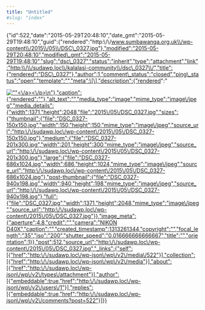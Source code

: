 ```yaml
---
title: "Untitled"
#slug: "index"
---
```


{"id":522,"date":"2015-05-29T20:48:10","date\_gmt":"2015-05-29T19:48:10","guid":{"rendered":"http:\\/\\/www.sumbawanga.org.uk\\/wp-content\\/2015\\/05\\/DSC\_0327.jpg"},"modified":"2015-05-29T20:48:10","modified\_gmt":"2015-05-29T19:48:10","slug":"dsc\_0327","status":"inherit","type":"attachment","link":"http:\\/\\/sudawp.loc\\/kalalasi-community\\/dsc\_0327\\/","title":{"rendered":"DSC\_0327"},"author":1,"comment\_status":"closed","ping\_status":"open","template":"","meta":\[\],"description":{"rendered":"

[![\"\"](\"http:\/\/sudawp.loc\/wp-content\/2015\/05\/DSC_0327-201x300.jpg\")<\\/a><\\/p>\\n"},"caption":{"rendered":""},"alt\_text":"","media\_type":"image","mime\_type":"image\\/jpeg","media\_details":{"width":1371,"height":2048,"file":"2015\\/05\\/DSC\_0327.jpg","sizes":{"thumbnail":{"file":"DSC\_0327-150x150.jpg","width":150,"height":150,"mime\_type":"image\\/jpeg","source\_url":"http:\\/\\/sudawp.loc\\/wp-content\\/2015\\/05\\/DSC\_0327-150x150.jpg"},"medium":{"file":"DSC\_0327-201x300.jpg","width":201,"height":300,"mime\_type":"image\\/jpeg","source\_url":"http:\\/\\/sudawp.loc\\/wp-content\\/2015\\/05\\/DSC\_0327-201x300.jpg"},"large":{"file":"DSC\_0327-686x1024.jpg","width":686,"height":1024,"mime\_type":"image\\/jpeg","source\_url":"http:\\/\\/sudawp.loc\\/wp-content\\/2015\\/05\\/DSC\_0327-686x1024.jpg"},"post-thumbnail":{"file":"DSC\_0327-940x198.jpg","width":940,"height":198,"mime\_type":"image\\/jpeg","source\_url":"http:\\/\\/sudawp.loc\\/wp-content\\/2015\\/05\\/DSC\_0327-940x198.jpg"},"full":{"file":"DSC\_0327.jpg","width":1371,"height":2048,"mime\_type":"image\\/jpeg","source\_url":"http:\\/\\/sudawp.loc\\/wp-content\\/2015\\/05\\/DSC\_0327.jpg"}},"image\_meta":{"aperture":4.8,"credit":"","camera":"NIKON D40X","caption":"","created\_timestamp":1313261344,"copyright":"","focal\_length":"35","iso":"200","shutter\_speed":"0.016666666666667","title":"","orientation":1}},"post":512,"source\_url":"http:\\/\\/sudawp.loc\\/wp-content\\/2015\\/05\\/DSC\_0327.jpg","\_links":{"self":\[{"href":"http:\\/\\/sudawp.loc\\/wp-json\\/wp\\/v2\\/media\\/522"}\],"collection":\[{"href":"http:\\/\\/sudawp.loc\\/wp-json\\/wp\\/v2\\/media"}\],"about":\[{"href":"http:\\/\\/sudawp.loc\\/wp-json\\/wp\\/v2\\/types\\/attachment"}\],"author":\[{"embeddable":true,"href":"http:\\/\\/sudawp.loc\\/wp-json\\/wp\\/v2\\/users\\/1"}\],"replies":\[{"embeddable":true,"href":"http:\\/\\/sudawp.loc\\/wp-json\\/wp\\/v2\\/comments?post=522"}\]}}](http:\/\/sudawp.loc\/wp-content\/2015\/05\/DSC_0327.jpg)
